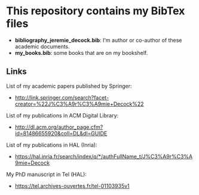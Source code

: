 # This repository contains my BibTex files

* **bibliography_jeremie_decock.bib**: I'm author or co-author of these academic documents.
* **my_books.bib**: some books that are on my bookshelf.

## Links

List of my academic papers published by Springer:
* http://link.springer.com/search?facet-creator=%22J%C3%A9r%C3%A9mie+Decock%22

List of my publications in ACM Digital Library:
* http://dl.acm.org/author_page.cfm?id=81486655920&coll=DL&dl=GUIDE

List of my publications in HAL (Inria):
* https://hal.inria.fr/search/index/q/*/authFullName_t/J%C3%A9r%C3%A9mie+Decock

My PhD manuscript in Tel (HAL):
* https://tel.archives-ouvertes.fr/tel-01103935v1
